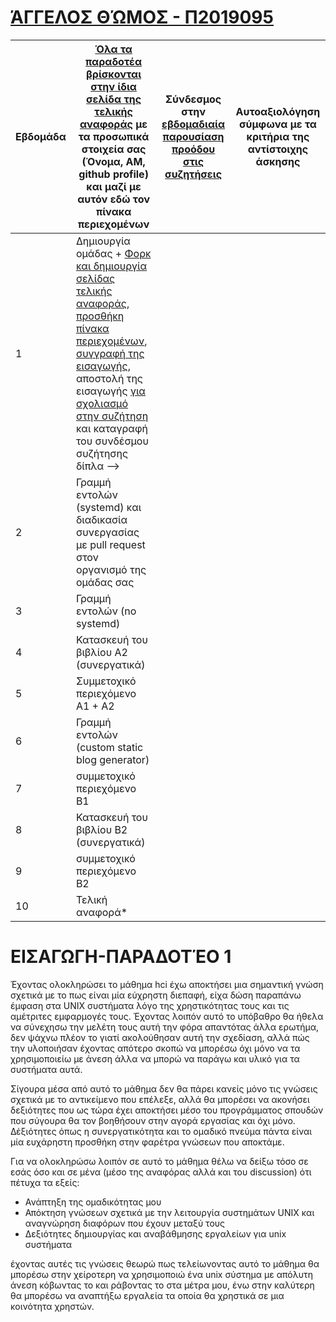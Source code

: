 # [ΆΓΓΕΛΟΣ ΘΏΜΟΣ - Π2019095](https://github.com/Angeloth1)

| Εβδομάδα | [Όλα τα παραδοτέα βρίσκονται στην ίδια σελίδα της τελικής αναφοράς](https://epidrome.github.io/teaching/deliverables/) με τα προσωπικά στοιχεία σας (Όνομα, ΑΜ, github profile) και μαζί με αυτόν εδώ τον πίνακα περιεχομένων | Σύνδεσμος στην [εβδομαδιαία παρουσίαση προόδου στις συζητήσεις](https://github.com/courses-ionio/help/discussions/categories/show-and-tell) | Αυτοαξιολόγηση σύμφωνα με τα κριτήρια της αντίστοιχης άσκησης |
| --- | --- | --- | --- |
| 1 | Δημιουργία ομάδας + [Φορκ και δημιουργία σελίδας τελικής αναφοράς](https://epidrome.github.io/teaching/guide/), [προσθήκη πίνακα περιεχομένων](https://raw.githubusercontent.com/courses-ionio/sw/master/README.md), [συγγραφή της εισαγωγής](https://epidrome.github.io/teaching/intro/), αποστολή της εισαγωγής [για σχολιασμό στην συζήτηση](https://github.com/courses-ionio/sw/discussions/categories/show-and-tell) και καταγραφή του συνδέσμου συζήτησης δίπλα --> | | |
| 2 | Γραμμή εντολών (systemd) και διαδικασία συνεργασίας με pull request στον οργανισμό της ομάδας σας | | |
| 3 | Γραμμή εντολών (no systemd) | | |
| 4 | Κατασκευή του βιβλίου Α2 (συνεργατικά) | | |
| 5 | Συμμετοχικό περιεχόμενο A1 + A2 | | |
| 6 | Γραμμή εντολών (custom static blog generator) | | |
| 7 | συμμετοχικό περιεχόμενο B1 | | |
| 8 | Κατασκευή του βιβλίου Β2 (συνεργατικά) | | |
| 9 | συμμετοχικό περιεχόμενο B2 | | |
| 10 | Τελική αναφορά* | | |


# ΕΙΣΑΓΩΓΗ-ΠΑΡΑΔΟΤΈΟ 1
  Έχοντας ολοκληρώσει το μάθημα hci έχω αποκτήσει μια σημαντική γνώση σχετικά με το πως είναι μία εύχρηστη διεπαφή, είχα δώση παραπάνω έμφαση στα UNIX συστήματα λόγο της χρηστικότητας τους και τις αμέτριτες εμφαρμογές τους. Έχοντας λοιπόν αυτό το υπόβαθρο θα ήθελα να σύνεχησω την μελέτη τους αυτή την φόρα απαντότας άλλα ερωτήμα, δεν ψάχνω πλέον το γιατί ακολούθησαν αυτή την σχεδίαση, αλλά πώς την υλοποιήσαν έχοντας απότερο σκοπώ να μπορέσω όχι μόνο να τα χρησιμοποιείω με άνεση άλλα να μπορώ να παράγω και υλικό για τα συστήματα αυτά.
  
  Σίγουρα μέσα από αυτό το μάθημα δεν θα πάρει κανείς μόνο τις γνώσεις σχετικά με το αντικείμενο που επέλεξε, αλλά θα μπορέσει να ακονήσει δεξιότητες που ως τώρα έχει αποκτήσει μέσο του προγράμματος σπουδών που σύγουρα θα τον βοηθήσουν στην αγορά εργασίας και όχι μόνο. Δέξιότητες όπως η συνεργατικότητα και το ομαδικό πνεύμα πάντα είναι μία ευχάρηστη προσθήκη στην φαρέτρα γνώσεων που αποκτάμε.
   
   Για να ολοκληρώσω λοιπόν σε αυτό το μάθημα θέλω να δείξω τόσο σε εσάς όσο και σε μένα (μέσο της αναφόρας αλλά και του discussion) ότι πέτυχα τα εξείς: 
   - Ανάπτηξη της ομαδικότητας μου
   - Απόκτηση γνώσεων σχετικά με την λειτουργία συστημάτων UNIX και αναγνώρηση διαφόρων που έχουν μεταξύ τους
   - Δεξιότητες δημιουργίας και αναβάθμησης εργαλείων για unix συστήματα

έχοντας αυτές τις γνώσεις θεωρώ πως τελείωνοντας αυτό το μάθημα θα μπορέσω στην χείροτερη να χρησιμοποιώ ένα unix σύστημα με απόλυτη άνεση κόβωντας το και ράβοντας το στα μέτρα μου, ένω στην καλύτερη θα μπορέσω να αναπτήξω εργαλεία τα οποία θα χρηστικά σε μια κοινότητα χρηστών.
